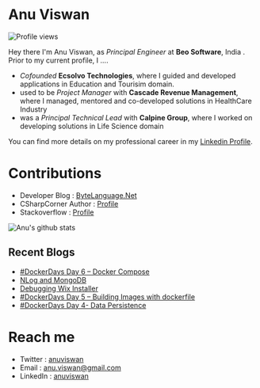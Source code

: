 # Anu Viswan
![Profile views](https://gpvc.arturio.dev/anuviswan)  

Hey there I'm Anu Viswan, as _Principal Engineer_ at **Beo Software**, India .  Prior to my current profile, I ....

* _Cofounded_ **Ecsolvo Technologies**, where I guided and developed applications in Education and Tourisim domain.
* used to be _Project Manager_ with **Cascade Revenue Management**, where I managed, mentored and co-developed solutions in HealthCare Industry
* was a _Principal Technical Lead_ with **Calpine Group**, where I worked on developing solutions in Life Science domain

You can find more details on my professional career in my [Linkedin Profile](https://www.linkedin.com/in/anuviswan/). 

# Contributions
* Developer Blog : [ByteLanguage.Net](http://www.bytelanguage.net)
* CSharpCorner Author : [Profile](https://www.c-sharpcorner.com/members/anu.viswan)
* Stackoverflow : [Profile](https://stackoverflow.com/users/7299782/anu-viswan)

![Anu's github stats](https://github-readme-stats.vercel.app/api?username=anuviswan)

## Recent Blogs
<!-- BLOGPOSTS:START -->
- [#DockerDays Day 6 – Docker Compose](https://bytelanguage.net/2022/04/23/dockerdays-day-6-docker-compose/)
- [NLog and MongoDB](https://bytelanguage.net/2022/03/30/nlog-and-mongodb/)
- [Debugging Wix Installer](https://bytelanguage.net/2022/03/22/debugging-wix-installer/)
- [#DockerDays Day 5 – Building Images with dockerfile](https://bytelanguage.net/2022/03/09/dockerdays-day-5-building-images-with-dockerfile/)
- [#DockerDays Day 4- Data Persistence](https://bytelanguage.net/2022/02/27/dockerdays-day-4-data-persistence/)
<!-- BLOGPOSTS:END -->

# Reach me
* Twitter : [anuviswan](https://twitter.com/anuviswan)
* Email : anu.viswan@gmail.com
* LinkedIn : [anuviswan](https://www.linkedin.com/in/anuviswan/)


